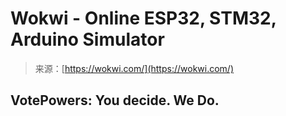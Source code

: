<!--yml
category: 未分类
date: 2024-05-27 14:47:46
-->

# Wokwi - Online ESP32, STM32, Arduino Simulator

> 来源：[https://wokwi.com/](https://wokwi.com/)

## VotePowers: You decide. We Do.